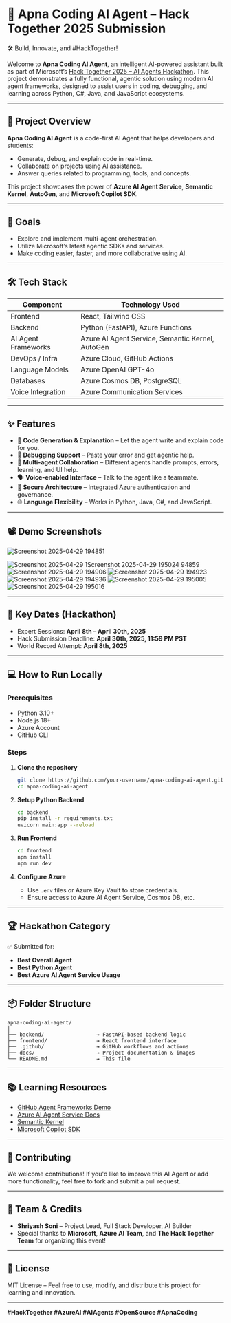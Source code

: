 # 🤖 Apna Coding AI Agent – Hack Together 2025 Submission

🛠️ Build, Innovate, and #HackTogether!

Welcome to **Apna Coding AI Agent**, an intelligent AI-powered assistant built as part of Microsoft’s [Hack Together 2025 – AI Agents Hackathon](https://github.com/Azure-Samples/python-ai-agent-frameworks-demos). This project demonstrates a fully functional, agentic solution using modern AI agent frameworks, designed to assist users in coding, debugging, and learning across Python, C#, Java, and JavaScript ecosystems.

---

## 🚀 Project Overview

**Apna Coding AI Agent** is a code-first AI Agent that helps developers and students:
- Generate, debug, and explain code in real-time.
- Collaborate on projects using AI assistance.
- Answer queries related to programming, tools, and concepts.

This project showcases the power of **Azure AI Agent Service**, **Semantic Kernel**, **AutoGen**, and **Microsoft Copilot SDK**.

---

## 🎯 Goals

- Explore and implement multi-agent orchestration.
- Utilize Microsoft’s latest agentic SDKs and services.
- Make coding easier, faster, and more collaborative using AI.

---

## 🛠️ Tech Stack

| Component                | Technology Used                                         |
|-------------------------|----------------------------------------------------------|
| Frontend                | React, Tailwind CSS                                      |
| Backend                 | Python (FastAPI), Azure Functions                        |
| AI Agent Frameworks     | Azure AI Agent Service, Semantic Kernel, AutoGen         |
| DevOps / Infra          | Azure Cloud, GitHub Actions                             |
| Language Models         | Azure OpenAI GPT-4o                                      |
| Databases               | Azure Cosmos DB, PostgreSQL                              |
| Voice Integration       | Azure Communication Services                             |

---

## ✨ Features

- 🧠 **Code Generation & Explanation** – Let the agent write and explain code for you.
- 🔁 **Debugging Support** – Paste your error and get agentic help.
- 🧩 **Multi-agent Collaboration** – Different agents handle prompts, errors, learning, and UI help.
- 🗣️ **Voice-enabled Interface** – Talk to the agent like a teammate.
- 🔐 **Secure Architecture** – Integrated Azure authentication and governance.
- 🌐 **Language Flexibility** – Works in Python, Java, C#, and JavaScript.

---

## 📽️ Demo Screenshots

![Screenshot 2025-04-29 194851](https://github.com/user-attachments/assets/5adeebf3-c7a2-4e62-9eb7-9f84586c4598)

![Screenshot 2025-04-29 1![Screenshot 2025-04-29 195024](https://github.com/user-attachments/assets/908120fd-84cb-4037-ada8-edc0f0e73e97)
94859](https://github.com/user-attachments/assets/c9dad423-7c91-446a-b0d5-d2157fd9b28a)
![Screenshot 2025-04-29 194906](https://github.com/user-attachments/assets/9c013421-6506-407f-bb3c-1fe488415a38)
![Screenshot 2025-04-29 194923](https://github.com/user-attachments/assets/da57b75a-0953-4500-a5b8-a15b821442fd)
![Screenshot 2025-04-29 194936](https://github.com/user-attachments/assets/3a9e22fe-5f81-4fcd-a8eb-97083198a1b6)
![Screenshot 2025-04-29 195005](https://github.com/user-attachments/assets/78e62858-c037-4eb1-816d-56324c2a24fa)
![Screenshot 2025-04-29 195016](https://github.com/user-attachments/assets/5e850fad-c432-4721-a1d1-5407f435c930)


---


## 📅 Key Dates (Hackathon)

- Expert Sessions: **April 8th – April 30th, 2025**
- Hack Submission Deadline: **April 30th, 2025, 11:59 PM PST**
- World Record Attempt: **April 8th, 2025**

---

## 💻 How to Run Locally

### Prerequisites

- Python 3.10+
- Node.js 18+
- Azure Account
- GitHub CLI

### Steps

1. **Clone the repository**
   ```bash
   git clone https://github.com/your-username/apna-coding-ai-agent.git
   cd apna-coding-ai-agent
   ```

2. **Setup Python Backend**
   ```bash
   cd backend
   pip install -r requirements.txt
   uvicorn main:app --reload
   ```

3. **Run Frontend**
   ```bash
   cd frontend
   npm install
   npm run dev
   ```

4. **Configure Azure**
   - Use `.env` files or Azure Key Vault to store credentials.
   - Ensure access to Azure AI Agent Service, Cosmos DB, etc.

---

## 🏆 Hackathon Category

✅ Submitted for:  
- **Best Overall Agent**  
- **Best Python Agent**  
- **Best Azure AI Agent Service Usage**

---

## 📦 Folder Structure

```
apna-coding-ai-agent/
│
├── backend/                 → FastAPI-based backend logic
├── frontend/                → React frontend interface
├── .github/                 → GitHub workflows and actions
├── docs/                    → Project documentation & images
└── README.md                → This file
```

---

## 📚 Learning Resources

- [GitHub Agent Frameworks Demo](https://github.com/Azure-Samples/python-ai-agent-frameworks-demos)
- [Azure AI Agent Service Docs](https://learn.microsoft.com/en-us/azure/ai-services/)
- [Semantic Kernel](https://github.com/microsoft/semantic-kernel)
- [Microsoft Copilot SDK](https://learn.microsoft.com/en-us/microsoft-365/collaborative-apps/copilot-studio-overview)

---

## 🙌 Contributing

We welcome contributions! If you'd like to improve this AI Agent or add more functionality, feel free to fork and submit a pull request.

---

## 👥 Team & Credits

- **Shriyash Soni** – Project Lead, Full Stack Developer, AI Builder  
- Special thanks to **Microsoft**, **Azure AI Team**, and **The Hack Together Team** for organizing this event!

---

## 📜 License

MIT License – Feel free to use, modify, and distribute this project for learning and innovation.

---

**#HackTogether #AzureAI #AIAgents #OpenSource #ApnaCoding**

